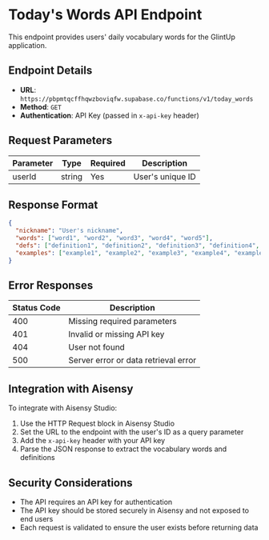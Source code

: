 
# Today's Words API Endpoint

This endpoint provides users' daily vocabulary words for the GlintUp application.

## Endpoint Details

- **URL**: `https://pbpmtqcffhqwzboviqfw.supabase.co/functions/v1/today_words`
- **Method**: `GET`
- **Authentication**: API Key (passed in `x-api-key` header)

## Request Parameters

| Parameter | Type   | Required | Description         |
|-----------|--------|----------|---------------------|
| userId    | string | Yes      | User's unique ID    |

## Response Format

```json
{
  "nickname": "User's nickname",
  "words": ["word1", "word2", "word3", "word4", "word5"],
  "defs": ["definition1", "definition2", "definition3", "definition4", "definition5"],
  "examples": ["example1", "example2", "example3", "example4", "example5"]
}
```

## Error Responses

| Status Code | Description                           |
|-------------|---------------------------------------|
| 400         | Missing required parameters           |
| 401         | Invalid or missing API key            |
| 404         | User not found                        |
| 500         | Server error or data retrieval error  |

## Integration with Aisensy

To integrate with Aisensy Studio:
1. Use the HTTP Request block in Aisensy Studio
2. Set the URL to the endpoint with the user's ID as a query parameter
3. Add the `x-api-key` header with your API key
4. Parse the JSON response to extract the vocabulary words and definitions

## Security Considerations

- The API requires an API key for authentication
- The API key should be stored securely in Aisensy and not exposed to end users
- Each request is validated to ensure the user exists before returning data
